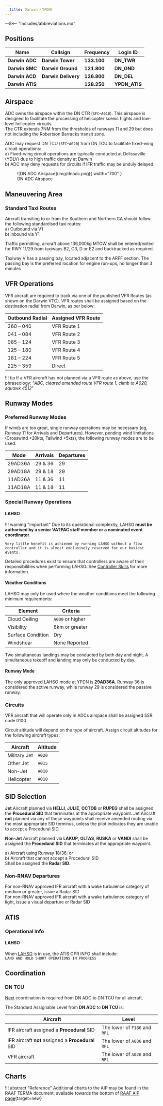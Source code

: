 ```yaml
---
  title: Darwin (YPDN)
---
```


--8<-- "includes/abbreviations.md"

## Positions

| Name              | Callsign              | Frequency   | Login ID      |
| ----------------- | --------------------- | ----------- | ------------- |
| **Darwin ADC**    | **Darwin Tower**      | **133.100** | **DN_TWR**    |
| **Darwin SMC**    | **Darwin Ground**     | **121.800** | **DN_GND**    |
| **Darwin ACD**    | **Darwin Delivery**   | **126.800** | **DN_DEL**    |
| **Darwin ATIS**   |                       | **128.250** | **YPDN_ATIS** |

## Airspace
ADC owns the airspace within the DN CTR (`SFC`–`A010`). This airspace is designed to facilitate the processing of helicopter scenic flights and low-level helicopter circuits.  
The CTR extends 7NM from the thresholds of runways 11 and 29 but does not including the Robertson Barracks transit zone.  

ADC may request DN TCU (`SFC`–`A020`) from DN TCU to facilitate fixed-wing circuit operations:  
a) Fixed-wing circuit operations are typically conducted at Delissaville (YDLV) due to high traffic density at Darwin  
b) ADC may deny requests for circuits if IFR traffic may be unduly delayed  

<figure markdown>
![DN ADC Airspace](img/dnadc.png){ width="700" }
  <figcaption>DN ADC Airspace</figcaption>
</figure>

## Maneuvering Area 
### Standard Taxi Routes
Aircraft transiting to or from the Southern and Northern GA should follow the following standardised taxi routes:  
a) Outbound via V1  
b) Inbound via Y1  

Traffic permitting, aircraft above 136,000kg MTOW shall be entered/exited for RWY 11/29 from taxiways B2, C3, D or E2 and backtracked as required.  

Taxiway V has a passing bay, located adjacent to the ARFF section. The passing bay is the preferred location for engine run-ups, no longer than 3 minutes  

## VFR Operations
VFR aircraft are required to track via one of the published VFR Routes (as shown on the Darwin VTC). VFR routes shall be assigned based on the destination radial from Darwin, as per below:  

|Outbound Radial |Assigned VFR Route|
|---|---|
|360 – 040 |VFR Route 1|
|041 – 084 |VFR Route 2|
|085 – 124 |VFR Route 3|
|125 – 180 |VFR Route 4|
|181 – 224 |VFR Route 5|
|225 – 359| Direct|

!!! tip
    If a VFR aircraft has not planned via a VFR route as above, use the phraseology: “*ABC, cleared amended route VFR route 1, climb to A020, squawk 4512*”


## Runway Modes
### Preferred Runway Modes
If winds are too great, single runway operations may be necessary (eg, Runway 11 for Arrivals and Departures). However, pending wind limitations (Crosswind <20kts, Tailwind <5kts), the following runway modes are to be used:

| Mode | Arrivals | Departures |
| ---- | -------- | ---------- |
| 29AD36A | 29 & 36 | 29 |
| 29AD18A | 29 & 18 | 29 |
| 11AD36A | 11 & 36 | 11 |
| 11AD18A | 11 & 18 | 11 |

### Special Runway Operations
#### LAHSO
!!! warning "Important"
    Due to its operational complexity, LAHSO **must be authorised by a senior VATPAC staff member or a nominated event coordinator**.

    Very little benefit is achieved by running LAHSO without a flow controller and it is almost exclusively reserved for our busiest events.

Detailed procedures exist to ensure that controllers are aware of their responsibilities when performing LAHSO. See [Controller Skills](../../controller-skills/runwaymanagement.md#lahso) for more information.

#### Weather Conditions
LAHSO may only be used where the weather conditions meet the following minimum requirements:

| Element | Criteria |
| ------- | -------- |
| Cloud Ceiling | `A030` or higher |
| Visibility | 8km or greater |
| Surface Condition | Dry |
| Windshear | None Reported |

Two simultaneous landings may be conducted by both day and night. A simultaneous takeoff and landing may only be conducted by day.

#### Runway Mode
The only approved LAHSO mode at YPDN is **29AD36A**. Runway 36 is considered the active runway, while runway 29 is considered the passive runway.

### Circuits
VFR aircraft that will operate only in ADCs airspace shall be assigned SSR code 0100  

Circuit altitude will depend on the type of aircraft. Assign circuit altitudes for the following aircraft types:  

| Aircraft | Altitude |
| ----- | ---- |
| Military Jet | `A020` |
| Other Jet | `A015` |
| Non-Jet | `A010` |
| Helicopter | `A010` | 

## SID Selection 
**Jet** Aircraft planned via **HELLI**, **JULIE**, **OCTOB** or **RUPEG** shall be assigned the **Procedural SID** that terminates at the appropriate waypoint. Jet Aircraft **not** planned via any of these waypoints shall receive amended routing via the most appropriate SID terminus, unless the pilot indicates they are unable to accept a Procedural SID.

**Non-Jet** Aircraft planned via **LAKUP**, **OLTAS**, **RUSKA** or **VANDI** shall be assigned the **Procedural SID** that terminates at the appropriate waypoint.

a) Aircraft using Runway 18/36; or  
b) Aircraft that cannot accept a Procedural SID  
Shall be assigned the **Radar SID**.

### Non-RNAV Departures
For non-RNAV approved IFR aircraft with a wake turbulence category of medium or greater, issue a Radar SID  
For non-RNAV approved IFR aircraft with a wake turbulence category of light, issue a visual departure or Radar SID  

## ATIS
### Operational Info
#### LAHSO
When [LAHSO](#lahso) is in use, the ATIS OPR INFO shall include:  
`LAND AND HOLD SHORT OPERATIONS IN PROGRESS`

## Coordination
### DN TCU
[Next](../../controller-skills/coordination.md#next) coordination is required from DN ADC to DN TCU for all aircraft.

The Standard Assignable Level from  **DN ADC** to **DN TCU** is:

| Aircraft | Level |
| -------- | ----- |
| IFR aircraft assigned a **Procedural** SID | The lower of `F180` and `RFL` |
| IFR aircraft **not** assigned a **Procedural** SID | The lower of `A030` and `RFL` |
| VFR aircraft | The lower of `A020` and `RFL` |

## Charts
!!! abstract "Reference"
    Additional charts to the AIP may be found in the RAAF TERMA document, available towards the bottom of [RAAF AIP page](https://ais-af.airforce.gov.au/australian-aip){target=new}